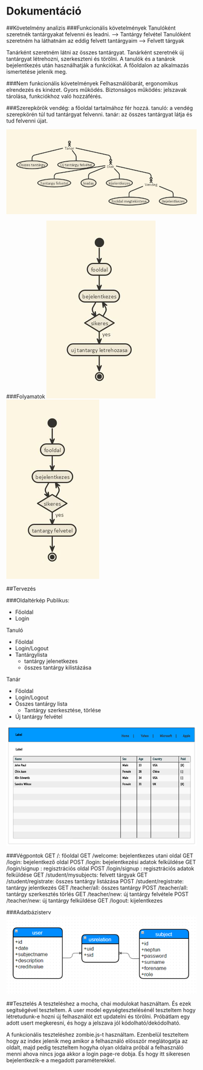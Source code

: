 # Dokumentáció

##Követelmény analizis
###Funkcionális követelmények
Tanulóként szeretnék tantárgyakat felvenni és leadni. --> Tantárgy felvétel
Tanulóként szeretném ha láthatnám az eddig felvett tantárgyaim --> Felvett tárgyak

Tanárként szeretném látni az összes tantárgyat.
Tanárként szeretnék új tantárgyat létrehozni, szerkeszteni és törölni.
A tanulók és a tanárok bejelentkezés után használhatják a funkciókat.
A főoldalon az alkalmazás ismertetése jelenik meg.

###Nem funkcionális követelmények
Felhasználóbarát, ergonomikus elrendezés és kinézet.
Gyors működés.
Biztonságos működés: jelszavak tárolása, funkciókhoz való hozzáférés.

###Szerepkörök
vendég: a főoldal tartalmához fér hozzá.
tanuló: a vendég szerepkörén túl tud tantárgyat felvenni.
tanár: az összes tantárgyat látja és tud felvenni újat.

![Kép felirata](docs/images/elsokep.PNG)

###Folyamatok
![Kép felirata](docs/images/masodikkep.PNG)
![Kép felirata](docs/images/harmadikkep.PNG)

##Tervezés

###Oldaltérkép
Publikus:

- Főoldal
- Login

Tanuló

- Főoldal
- Login/Logout
- Tantárgylista
    + tantárgy jelenetkezes
    + összes tantárgy kilistázása

Tanár

- Főoldal
- Login/Logout
- Összes tantárgy lista
    + Tantárgy szerkesztése, törlése
- Új tantárgy felvétel

![Kép felirata](docs/images/negyedikkep.PNG)

###Végpontok
GET /: főoldal
GET /welcome: bejelentkezes utani oldal
GET /login: bejelentkező oldal
POST /login: bejelentkezési adatok felküldése
GET /login/signup : regisztrációs oldal
POST /login/signup : regisztrációs adatok felküldése
GET /student/mysubjects: felvett tárgyak
GET /student/registrate: összes tantárgy listázása
POST /student/registrate: tantárgy jelentkezés
GET /teacher/all: összes tantárgy
POST /teacher/all: tantárgy szerkesztés törlés
GET /teacher/new: új tantárgy felvétele
POST /teacher/new: új tantárgy felküldése
GET /logout: kijelentkezes

###Adatbázisterv
![Kép felirata](docs/images/otodikkep.PNG)

##Tesztelés
A teszteléshez a mocha, chai modulokat használtam. És ezek segitségével teszteltem.
A user model egységtesztelésénél teszteltem hogy létretudunk-e hozni új felhasználót ezt updatelni és törölni.
Próbátlam egy adott usert megkeresni, és hogy a jelszava jól kódolható/dekódolható.

A funkcionális teszteléshez zombie.js-t használtam.
Ezenbelül teszteltem hogy az index jelenik meg amikor a felhasználó elösször meglátogatja az oldalt,
majd pedig teszteltem hogyha olyan oldalra próbál a felhasználó menni ahova nincs joga akkor a login page-re dobja.
És hogy itt sikeresen bejelentkezik-e a megadott paraméterekkel.
